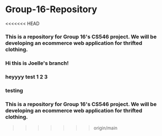 # Group-16-Repository
<<<<<<< HEAD
### This is a repository for Group 16's CS546 project. We will be developing an ecommerce web application for thrifted clothing.

### Hi this is Joelle's branch!
### heyyyy test 1 2 3 
### testing

### This is a repository for Group 16's CS546 project. We will be developing an ecommerce web application for thrifted clothing.
>>>>>>> origin/main
